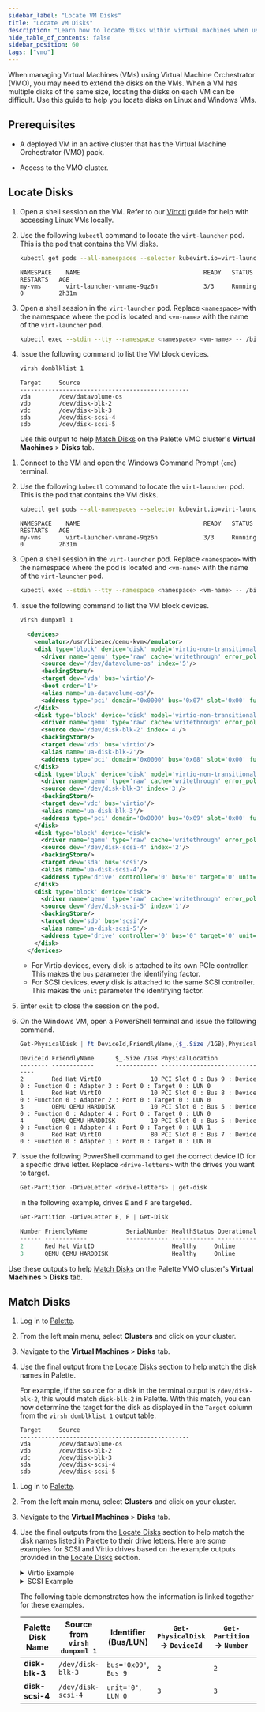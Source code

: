 ```yaml
---
sidebar_label: "Locate VM Disks"
title: "Locate VM Disks"
description: "Learn how to locate disks within virtual machines when using Palette's Virtual Machine Orchestrator (VMO)"
hide_table_of_contents: false
sidebar_position: 60
tags: ["vmo"]
---
```


When managing Virtual Machines (VMs) using Virtual Machine Orchestrator (VMO), you may need to extend the disks on the
VMs. When a VM has multiple disks of the same size, locating the disks on each VM can be difficult. Use this guide to
help you locate disks on Linux and Windows VMs.

## Prerequisites

- A deployed VM in an active cluster that has the Virtual Machine Orchestrator (VMO) pack.

- Access to the VMO cluster.

## Locate Disks

<Tabs groupId="operating-system">

<TabItem label="Linux" value="linux">

1. Open a shell session on the VM. Refer to our [Virtctl](./advanced-topics/access-cluster-with-virtctl.md) guide for
   help with accessing Linux VMs locally.

2. Use the following `kubectl` command to locate the `virt-launcher` pod. This is the pod that contains the VM disks.

   ```sh
   kubectl get pods --all-namespaces --selector kubevirt.io=virt-launcher
   ```

   ```shell hideClipboard title="Example output"
   NAMESPACE    NAME                                   READY   STATUS             RESTARTS   AGE
   my-vms       virt-launcher-vmname-9qz6n             3/3     Running            0          2h31m
   ```

3. Open a shell session in the `virt-launcher` pod. Replace `<namespace>` with the namespace where the pod is located
   and `<vm-name>` with the name of the `virt-launcher` pod.

   ```sh
   kubectl exec --stdin --tty --namespace <namespace> <vm-name> -- /bin/bash
   ```

4. Issue the following command to list the VM block devices.

   ```sh
   virsh domblklist 1
   ```

   ```shell hideClipboard title="Example output"
   Target     Source
   ------------------------------------------------
   vda        /dev/datavolume-os
   vdb        /dev/disk-blk-2
   vdc        /dev/disk-blk-3
   sda        /dev/disk-scsi-4
   sdb        /dev/disk-scsi-5
   ```

   Use this output to help [Match Disks](#match-disks) on the Palette VMO cluster's **Virtual Machines** > **Disks**
   tab.

</TabItem>

<TabItem label="Windows" value="windows">

1. Connect to the VM and open the Windows Command Prompt (`cmd`) terminal.

2. Use the following `kubectl` command to locate the `virt-launcher` pod. This is the pod that contains the VM disks.

   ```sh
   kubectl get pods --all-namespaces --selector kubevirt.io=virt-launcher
   ```

   ```shell hideClipboard title="Example output"
   NAMESPACE    NAME                                   READY   STATUS             RESTARTS   AGE
   my-vms       virt-launcher-vmname-9qz6n             3/3     Running            0          2h31m
   ```

3. Open a shell session in the `virt-launcher` pod. Replace `<namespace>` with the namespace where the pod is located
   and `<vm-name>` with the name of the `virt-launcher` pod.

   ```sh
   kubectl exec --stdin --tty --namespace <namespace> <vm-name> -- /bin/bash
   ```

4. Issue the following command to list the VM block devices.

   ```sh
   virsh dumpxml 1
   ```

   ```xml hideClipboard title="Example output" {22,24,26,30,32,34}
     <devices>
       <emulator>/usr/libexec/qemu-kvm</emulator>
       <disk type='block' device='disk' model='virtio-non-transitional'>
         <driver name='qemu' type='raw' cache='writethrough' error_policy='stop' discard='unmap'/>
         <source dev='/dev/datavolume-os' index='5'/>
         <backingStore/>
         <target dev='vda' bus='virtio'/>
         <boot order='1'>
         <alias name='ua-datavolume-os'/>
         <address type='pci' domain='0x0000' bus='0x07' slot='0x00' function='0x0'/>
       </disk>
       <disk type='block' device='disk' model='virtio-non-transitional'>
         <driver name='qemu' type='raw' cache='writethrough' error_policy='stop' discard='unmap'/>
         <source dev='/dev/disk-blk-2' index='4'/>
         <backingStore/>
         <target dev='vdb' bus='virtio'/>
         <alias name='ua-disk-blk-2'/>
         <address type='pci' domain='0x0000' bus='0x08' slot='0x00' function='0x0'/>
       </disk>
       <disk type='block' device='disk' model='virtio-non-transitional'>
         <driver name='qemu' type='raw' cache='writethrough' error_policy='stop' discard='unmap'/>
         <source dev='/dev/disk-blk-3' index='3'/>
         <backingStore/>
         <target dev='vdc' bus='virtio'/>
         <alias name='ua-disk-blk-3'/>
         <address type='pci' domain='0x0000' bus='0x09' slot='0x00' function='0x0'/>
       </disk>
       <disk type='block' device='disk'>
         <driver name='qemu' type='raw' cache='writethrough' error_policy='stop' discard='unmap'/>
         <source dev='/dev/disk-scsi-4' index='2'/>
         <backingStore/>
         <target dev='sda' bus='scsi'/>
         <alias name='ua-disk-scsi-4'/>
         <address type='drive' controller='0' bus='0' target='0' unit='0'/>
       </disk>
       <disk type='block' device='disk'>
         <driver name='qemu' type='raw' cache='writethrough' error_policy='stop' discard='unmap'/>
         <source dev='/dev/disk-scsi-5' index='1'/>
         <backingStore/>
         <target dev='sdb' bus='scsi'/>
         <alias name='ua-disk-scsi-5'/>
         <address type='drive' controller='0' bus='0' target='0' unit='1'/>
       </disk>
     </devices>
   ```

   - For Virtio devices, every disk is attached to its own PCIe controller. This makes the `bus` parameter the
     identifying factor.
   - For SCSI devices, every disk is attached to the same SCSI controller. This makes the `unit` parameter the
     identifying factor.

5. Enter `exit` to close the session on the pod.

6. On the Windows VM, open a PowerShell terminal and issue the following command.

   ```powershell
   Get-PhysicalDisk | ft DeviceId,FriendlyName,{$_.Size /1GB},PhysicalLocation
   ```

   ```shell hideClipboard title="Example output"
   DeviceId FriendlyName      $_.Size /1GB PhysicalLocation
   -------- ------------      ------------ -------------------------------
   2        Red Hat VirtIO              10 PCI Slot 0 : Bus 9 : Device 0 : Function 0 : Adapter 3 : Port 0 : Target 0 : LUN 0
   1        Red Hat VirtIO              10 PCI Slot 0 : Bus 8 : Device 0 : Function 0 : Adapter 2 : Port 0 : Target 0 : LUN 0
   3        QEMU QEMU HARDDISK          10 PCI Slot 0 : Bus 5 : Device 0 : Function 0 : Adapter 4 : Port 0 : Target 0 : LUN 0
   4        QEMU QEMU HARDDISK          10 PCI Slot 0 : Bus 5 : Device 0 : Function 0 : Adapter 4 : Port 0 : Target 0 : LUN 1
   0        Red Hat VirtIO              80 PCI Slot 0 : Bus 7 : Device 0 : Function 0 : Adapter 1 : Port 0 : Target 0 : LUN 0
   ```

7. Issue the following PowerShell command to get the correct device ID for a specific drive letter. Replace
   `<drive-letters>` with the drives you want to target.

   ```powershell
   Get-Partition -DriveLetter <drive-letters> | get-disk
   ```

   In the following example, drives `E` and `F` are targeted.

   ```powershell hideClipboard title="Example command"
   Get-Partition -DriveLetter E, F | Get-Disk
   ```

   ```powershell hideClipboard title="Example output"
   Number FriendlyName           SerialNumber HealthStatus OperationalStatus TotalSize PartitionStyle
   ------ ------------           ------------ ------------ ---------------- ---------- --------------
   2      Red Hat VirtIO                      Healthy     Online                 10 GB GPT
   3      QEMU QEMU HARDDISK                  Healthy     Online                 10 GB GPT
   ```

Use these outputs to help [Match Disks](#match-disks) on the Palette VMO cluster's **Virtual Machines** > **Disks** tab.

</TabItem>

</Tabs>

## Match Disks

<Tabs groupId="operating-system">

<TabItem label="Linux" value="linux">

1. Log in to [Palette](https://console.spectrocloud.com).

2. From the left main menu, select **Clusters** and click on your cluster.

3. Navigate to the **Virtual Machines** > **Disks** tab.

4. Use the final output from the [Locate Disks](#locate-disks) section to help match the disk names in Palette.

   For example, if the source for a disk in the terminal output is `/dev/disk-blk-2`, this would match `disk-blk-2` in
   Palette. With this match, you can now determine the target for the disk as displayed in the `Target` column from the
   `virsh domblklist 1` output table.

   ```shell hideClipboard title="Example output" {4}
   Target     Source
   ------------------------------------------------
   vda        /dev/datavolume-os
   vdb        /dev/disk-blk-2
   vdc        /dev/disk-blk-3
   sda        /dev/disk-scsi-4
   sdb        /dev/disk-scsi-5
   ```

</TabItem>

<TabItem label="Windows" value="windows">

1. Log in to [Palette](https://console.spectrocloud.com).

2. From the left main menu, select **Clusters** and click on your cluster.

3. Navigate to the **Virtual Machines** > **Disks** tab.

4. Use the final outputs from the [Locate Disks](#locate-disks) section to help match the disk names listed in Palette
   to their drive letters. Here are some examples for SCSI and Virtio drives based on the example outputs provided in
   the [Locate Disks](#locate-disks) section.

   <!-- prettier-ignore -->
   <details>
   <summary> Virtio Example </summary>

   1. Palette shows a disk named **disk-blk-3**.
   2. In `virsh dumpxml 1`, the same device appears as `/dev/disk-blk-3`.

      ```xml hideClipboard
      <disk …>
       <source dev='/dev/disk-blk-3'/>
       <target dev='vdc' bus='virtio'/> <!-- Virtio drive, so bus number is the identifiable factor. -->
       <address … bus='0x09' …/>        <!-- Bus number is 0x09 in hexadecimal, which is 9 in decimal. -->
      </disk>
      ```

   3. The `Get-PhysicalDisk` output lists `DeviceId 2` on `Bus 9`, matching the `bus` value from the `virsh dumpxml 1`
      output.
   4. The `Get-Partition -DriveLetter E | get-disk` output displays `Number 2`. This confirms that drive **E** maps to
      `DeviceId 2` and, subsequently, **disk-blk-3** in Palette.

   </details>

   <!-- prettier-ignore -->
   <details>
   <summary> SCSI Example </summary>

   1. Palette shows a disk named **disk-scsi-4**.
   2. In `virsh dumpxml 1`, the same device appears as `/dev/disk-scsi-4`.

      ```xml hideClipboard
      <disk …>
       <source dev='/dev/disk-scsi-4'/>
       <target dev='sda' bus='scsi'/>   <!-- SCSI drive, so unit number is the identifiable factor. -->
       <address … unit='0'/>
      </disk>
      ```

   3. The `Get-PhysicalDisk` output lists `DeviceId 3` on `LUN 0`, matching the `unit` value from the `virsh dumpxml 1`
      output.
   4. The `Get-Partition -DriveLetter F | get-disk` output displays `Number 3`. This confirms that drive **F** maps to
      `DeviceId 3` and, subsequently, **disk-scsi-4** in Palette.

   </details>

   The following table demonstrates how the information is linked together for these examples.

   | Palette Disk Name | Source from `virsh dumpxml 1` | Identifier (Bus/LUN)  | `Get-PhysicalDisk` → `DeviceId` | `Get-Partition` → `Number` | Drive |
   | ----------------- | ----------------------------- | --------------------- | ------------------------------- | -------------------------- | ----- |
   | **disk-blk-3**    | `/dev/disk-blk-3`             | `bus='0x09'`, `Bus 9` | `2`                             | `2`                        | **E** |
   | **disk-scsi-4**   | `/dev/disk-scsi-4`            | `unit='0'`, `LUN 0`   | `3`                             | `3`                        | **F** |

</TabItem>

</Tabs>

